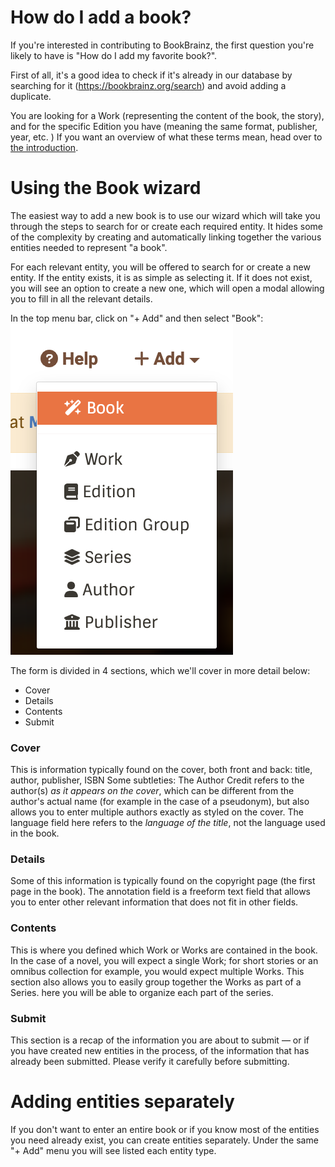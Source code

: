 
# How do I add a book?

If you're interested in contributing to BookBrainz, the first question you're likely to have is "How do I add my favorite book?".

First of all, it's a good idea to check if it's already in our database by searching for it (https://bookbrainz.org/search) and avoid adding a duplicate.

You are looking for a Work (representing the content of the book, the story), and for the specific Edition you have (meaning the same format, publisher, year, etc. )
If you want an overview of what these terms mean, head over to [the introduction](../introduction.md).



# Using the Book wizard

The easiest way to add a new book is to use our wizard which will take you through the steps to search for or create each required entity. It hides some of the complexity by creating and automatically linking together the various entities needed to represent "a book".

For each relevant entity, you will be offered to search for or create a new entity. If the entity exists, it is as simple as selecting it. If it does not exist, you will see an option to create a new one, which will open a modal allowing you to fill in all the relevant details.

In the top menu bar, click on "+ Add" and then select "Book":
![Add Author](../images/add_book.png)

The form is divided in 4 sections, which we'll cover in more detail below:
* Cover
* Details
* Contents
* Submit

### Cover
This is information typically found on the cover, both front and back: title, author, publisher, ISBN
Some subtleties:
The Author Credit refers to the author(s) *as it appears on the cover*, which can be different from the author's actual name (for example in the case of a pseudonym), but also allows you to enter multiple authors exactly as styled on the cover.
The language field here refers to the *language of the title*, not the language used in the book.
### Details
Some of this information is typically found on the copyright page (the first page in the book).
The annotation field is a freeform text field that allows you to enter other relevant information that does not fit in other fields.
### Contents
This is where you defined which Work or Works are contained in the book. In the case of a novel, you will expect a single Work; for short stories or an omnibus collection for example, you would expect multiple Works.
This section also allows you to easily group together the Works as part of a Series. here you will be able to organize each part of the series.
### Submit
This section is a recap of the information you are about to submit — or if you have created new entities in the process, of the information that has already been submitted. Please verify it carefully before submitting.

# Adding entities separately
If you don't want to enter an entire book or if you know most of the entities you need already exist, you can create entities separately.
Under the same "+ Add" menu you will see listed each entity type.